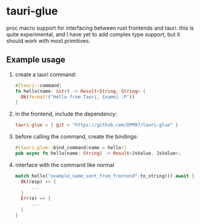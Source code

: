 # tauri-glue
proc macro support for interfacing between rust frontends and tauri. this is quite experimental, and I have yet to add complex type support, but it should work with most primitives.

## Example usage
1. create a tauri command:
   ```rust
   #[tauri::command]
   fn hello(name: &str) -> Result<String, String> {
     Ok(format!("Hello from Tauri, {name} :P"))
   }
   ```
2. in the frontend, include the dependency:
   ```toml
   tauri-glue = { git = "https://github.com/DPM97/tauri-glue" }
   ```
3. before calling the command, create the bindings:
   ```rust
   #[tauri_glue::bind_command(name = hello)]
   pub async fn hello(name: String) -> Result<JsValue, JsValue>;
   ```
4. interface with the command like normal
   ```rust
   match hello("example_name_sent_from_frontend".to_string()).await {
     Ok(resp) => {
         ...
     }
     Err(e) => {
         ...
     }
   }
   ```